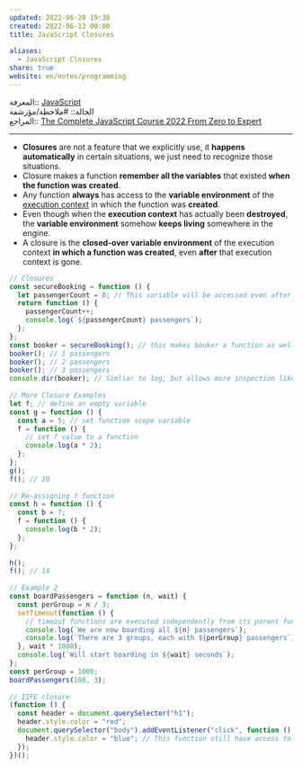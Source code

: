 ```yaml
---  
updated: 2022-06-20 19:38  
created: 2022-06-13 00:00  
title: JavaScript Closures  
  
aliases:  
  - JavaScript Closures  
share: true  
website: en/notes/programming  
---  
```

  
المعرفة:: [JavaScript](JavaScript)  
الحالة:: #ملاحظة/مؤرشفة  
المراجع:: [The Complete JavaScript Course 2022 From Zero to Expert](The%20Complete%20JavaScript%20Course%202022%20From%20Zero%20to%20Expert)  
  
---  
  
- **Closures** are not a feature that we explicitly use, it **happens automatically** in certain situations, we just need to recognize those situations.  
- Closure makes a function **remember all the variables** that existed **when the function was created**.  
- Any function **always** has access to the **variable environment** of the [execution context](,%20JavaScript%20Execution%20Context%20and%20Call%20Stack#Execution%20Context%20In%20Detail) in which the function was **created**.  
- Even though when the **execution context** has actually been **destroyed**, the **variable environment** somehow **keeps living** somewhere in the engine.  
- A closure is the **closed-over variable environment** of the execution context **in which a function was created**, even **after** that execution context is gone.  
  
```js  
// Closures  
const secureBooking = function () {  
  let passengerCount = 0; // This variable will be accessed even after function isn't in the EC  
  return function () {  
    passengerCount++;  
    console.log(`${passengerCount} passengers`);  
  };  
};  
const booker = secureBooking(); // this makes booker a function as well  
booker(); // 1 passengers  
booker(); // 2 passengers  
booker(); // 3 passengers  
console.dir(booker); // Simliar to log, but allows more inspection like scopes  
  
// More Closure Examples  
let f; // define an empty variable  
const g = function () {  
  const a = 5; // set function scope variable  
  f = function () {  
    // set f value to a function  
    console.log(a * 2);  
  };  
};  
g();  
f(); // 10  
  
// Re-assigning f function  
const h = function () {  
  const b = 7;  
  f = function () {  
    console.log(b * 2);  
  };  
};  
  
h();  
f(); // 14  
  
// Example 2  
const boardPassengers = function (n, wait) {  
  const perGroup = n / 3;  
  setTimeout(function () {  
    // timeout functions are executed independently from its parent function  
    console.log(`We are now boarding all ${n} passengers`);  
    console.log(`There are 3 groups, each with ${perGroup} passengers`);  
  }, wait * 1000);  
  console.log(`Will start boarding in ${wait} seconds`);  
};  
const perGroup = 1000;  
boardPassengers(180, 3);  
  
// IIFE closure  
(function () {  
  const header = document.querySelector("h1");  
  header.style.color = "red";  
  document.querySelector("body").addEventListener("click", function () {  
    header.style.color = "blue"; // This function still have access to header, even though the parent function is executed already.  
  });  
})();  
```  
